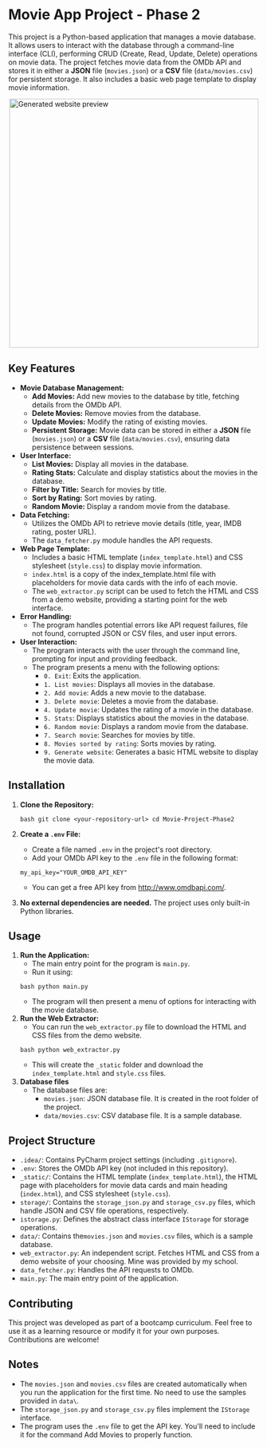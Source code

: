 # Movie App Project - Phase 2

This project is a Python-based application that manages a movie database. It allows users to interact with the database through a command-line interface (CLI), performing CRUD (Create, Read, Update, Delete) operations on movie data. The project fetches movie data from the OMDb API and stores it in either a **JSON** file (`movies.json`) or a **CSV** file (`data/movies.csv`) for persistent storage. It also includes a basic web page template to display movie information.

<img width="500" alt="Generated website preview" style="display: block; margin: 0 auto" src="https://github.com/user-attachments/assets/23b372e5-00ac-48f0-935d-1cf5e7ea59e0" />

## Key Features

*   **Movie Database Management:**
    *   **Add Movies:** Add new movies to the database by title, fetching details from the OMDb API.
    *   **Delete Movies:** Remove movies from the database.
    *   **Update Movies:** Modify the rating of existing movies.
    *   **Persistent Storage:** Movie data can be stored in either a **JSON** file (`movies.json`) or a **CSV** file (`data/movies.csv`), ensuring data persistence between sessions.
*   **User Interface:**
    *   **List Movies:** Display all movies in the database.
    *   **Rating Stats:** Calculate and display statistics about the movies in the database.
    *   **Filter by Title:** Search for movies by title.
    *   **Sort by Rating:** Sort movies by rating.
    *   **Random Movie:** Display a random movie from the database.
*   **Data Fetching:**
    *   Utilizes the OMDb API to retrieve movie details (title, year, IMDB rating, poster URL).
    *   The `data_fetcher.py` module handles the API requests.
*   **Web Page Template:**
    *   Includes a basic HTML template (`index_template.html`) and CSS stylesheet (`style.css`) to display movie information.
    *   `index.html` is a copy of the index_template.html file with placeholders for movie data cards with the info of each movie.
    *   The `web_extractor.py` script can be used to fetch the HTML and CSS from a demo website, providing a starting point for the web interface.
*   **Error Handling:**
    *   The program handles potential errors like API request failures, file not found, corrupted JSON or CSV files, and user input errors.
*   **User Interaction:**
    *   The program interacts with the user through the command line, prompting for input and providing feedback.
    *   The program presents a menu with the following options:
        *   `0. Exit`: Exits the application.
        *   `1. List movies`: Displays all movies in the database.
        *   `2. Add movie`: Adds a new movie to the database.
        *   `3. Delete movie`: Deletes a movie from the database.
        *   `4. Update movie`: Updates the rating of a movie in the database.
        *   `5. Stats`: Displays statistics about the movies in the database.
        *   `6. Random movie`: Displays a random movie from the database.
        *   `7. Search movie`: Searches for movies by title.
        *   `8. Movies sorted by rating`: Sorts movies by rating.
        *   `9. Generate website`: Generates a basic HTML website to display the movie data.

## Installation

1.  **Clone the Repository:**
    ```
    bash git clone <your-repository-url> cd Movie-Project-Phase2
    ```
2. **Create a `.env` File:**
    *   Create a file named `.env` in the project's root directory.
    *   Add your OMDb API key to the `.env` file in the following format:
    ```
    my_api_key="YOUR_OMDB_API_KEY" 
    ```
    *   You can get a free API key from http://www.omdbapi.com/.

3.  **No external dependencies are needed.** The project uses only built-in Python libraries.

## Usage

1.  **Run the Application:**
    *   The main entry point for the program is `main.py`.
    *   Run it using:
    ```
    bash python main.py
    ```
    *   The program will then present a menu of options for interacting with the movie database.
2.  **Run the Web Extractor:**
    *   You can run the `web_extractor.py` file to download the HTML and CSS files from the demo website.
    ```
    bash python web_extractor.py
    ```
    *   This will create the `_static` folder and download the `index_template.html` and `style.css` files.
3.  **Database files**
    *   The database files are:
        *   `movies.json`: JSON database file. It is created in the root folder of the project.
        *   `data/movies.csv`: CSV database file. It is a sample database.

## Project Structure

*   `.idea/`: Contains PyCharm project settings (including `.gitignore`).
*   `.env`: Stores the OMDb API key (not included in this repository).
*   `_static/`: Contains the HTML template (`index_template.html`), the HTML page with placeholders for movie data cards and main heading (`index.html`), and CSS stylesheet (`style.css`).
*   `storage/`: Contains the `storage_json.py` and `storage_csv.py` files, which handle JSON and CSV file operations, respectively.
*   `istorage.py`: Defines the abstract class interface `IStorage` for storage operations.
*   `data/`: Contains the`movies.json` and `movies.csv` files, which is a sample database.
*   `web_extractor.py`: An independent script. Fetches HTML and CSS from a demo website of your choosing. Mine was provided by my school.
*   `data_fetcher.py`: Handles the API requests to OMDb.
*   `main.py`: The main entry point of the application.

## Contributing

This project was developed as part of a bootcamp curriculum. Feel free to use it as a learning resource or modify it for your own purposes. Contributions are welcome!

## Notes

*   The `movies.json` and `movies.csv` files are created automatically when you run the application for the first time. No need to use the samples provided in `data\`.
*   The `storage_json.py` and `storage_csv.py` files implement the `IStorage` interface.
*   The program uses the `.env` file to get the API key. You'll need to include it for the command Add Movies to properly function.

